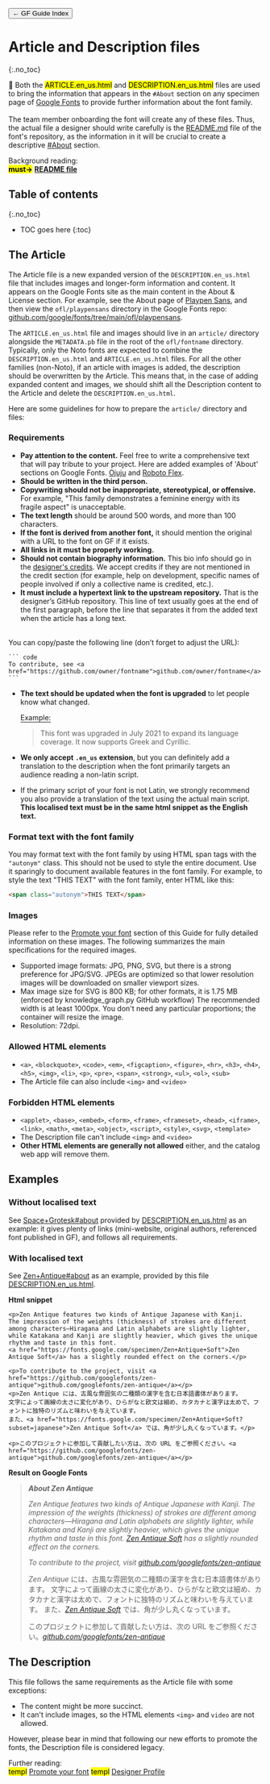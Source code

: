 <link href="style.css" rel="stylesheet">

<a href="./index"><button class="button button-i">&larr; GF Guide Index</button></a>

# Article and Description files
{:.no_toc}

<div class="callout">

🦉 Both the <mark class="grey">ARTICLE.en_us.html</mark> and <mark class="grey">DESCRIPTION.en_us.html</mark> files are used to bring the information that appears in the <code>#About</code> section on any specimen page of <a href="https://fonts.google.com">Google Fonts</a> to provide further information about the font family.
<br><br>
The team member onboarding the font will create any of these files. Thus, the actual file a designer should write carefully is the <a href="./readmefile">README.md</a> file of the font's repository, as the information in it will be crucial to create a descriptive <a href="https://fonts.google.com/specimen/Kalnia#about">#About</a> section.

</div>

<div class="context-reading">
    Background reading:<br>
    <mark class="green"><b>must&rarr;</b></mark> <a href="./readmefile" style="font-weight:bold">README file</a>
</div>

## Table of contents
{:.no_toc}
* TOC goes here
{:toc}

## The Article

The Article file is a new expanded version of the `DESCRIPTION.en_us.html` file that includes images and longer-form information and content. It appears on the Google Fonts site as the main content in the About & License section. For example, see the About page of [Playpen Sans](https://fonts.google.com/specimen/Playpen+Sans/about), and then view the `ofl/playpensans` directory in the Google Fonts repo: [github.com/google/fonts/tree/main/ofl/playpensans](https://github.com/google/fonts/tree/main/ofl/playpensans). 

The `ARTICLE.en_us.html` file and images should live in an `article/` directory alongside the `METADATA.pb` file in the root of the `ofl/fontname` directory. Typically, only the Noto fonts are expected to combine the `DESCRIPTION.en_us.html` and `ARTICLE.en_us.html` files. For all the other families (non-Noto), if an article with images is added, the description should be overwritten by the Article. This means that, in the case of adding expanded content and images, we should shift all the Description content to the Article and delete the `DESCRIPTION.en_us.html`.

Here are some guidelines for how to prepare the `article/` directory and files:

### Requirements

- **Pay attention to the content.** Feel free to write a comprehensive text that will pay tribute to your project. Here are added examples of 'About' sections on Google Fonts. <a href="https://fonts.google.com/specimen/Ojuju/about"> Ojuju</a> and <a href="https://fonts.google.com/specimen/Roboto+Flex/about"> Roboto Flex</a>.
- **Should be written in the third person.**
- **Copywriting should not be inappropriate, stereotypical, or offensive.** For example, "This family demonstrates a feminine energy with its fragile aspect" is unacceptable.
- **The text length** should be around 500 words, and more than 100 characters.
- **If the font is derived from another font,** it should mention the original with a URL to the font on GF if it exists.
- **All links in it must be properly working.**
- **Should not contain biography information.** This bio info should go in the [designer's credits](./profile). We accept credits if they are not mentioned in the credit section (for example, help on development, specific names of people involved if only a collective name is credited, etc.).
- **It must include a hypertext link to the upstream repository.** That is the designer’s GitHub repository. This line of text usually goes at the end of the first paragraph, before the line that separates it from the added text when the article has a long text. 
<br>
You can copy/paste the following line (don’t forget to adjust the URL):

    ``` code
    To contribute, see <a href="https://github.com/owner/fontname">github.com/owner/fontname</a>
    ```

-   **The text should be updated when the font is upgraded** to let people know what changed.

    <span style="border-bottom:0.05em solid">Example:</span>

    > This font was upgraded in July 2021 to expand its language coverage. It now supports Greek and Cyrillic.
-   **We only accept** **`.en_us`** **extension**, but you can definitely add a translation to the description when the font primarily targets an audience reading a non-latin script.
-   If the primary script of your font is not Latin, we strongly recommend you also provide a translation of the text using the actual main script. **This localised text must be in the same html snippet as the English text.**

### Format text with the font family

You may format text with the font family by using HTML span tags with the `"autonym"` class. This should not be used to style the entire document. Use it sparingly to document available features in the font family. For example, to style the text "THIS TEXT" with the font family, enter HTML like this:

```html
<span class="autonym">THIS TEXT</span>
```

### Images

Please refer to the [Promote your font](./promotion.md) section of this Guide for fully detailed information on these images. The following summarizes the main specifications for the required images.

- Supported image formats: JPG, PNG, SVG, but there is a strong preference for JPG/SVG. JPEGs are optimized so that lower resolution images will be downloaded on smaller viewport sizes.
- Max image size for SVG is 800 KB; for other formats, it is 1.75 MB (enforced by knowledge_graph.py GitHub workflow)
The recommended width is at least 1000px. You don't need any particular proportions; the container will resize the image.
- Resolution: 72dpi.

### Allowed HTML elements

-  `<a>`, `<blockquote>`, `<code>`, `<em>`, `<figcaption>`, `<figure>`, `<hr>`, `<h3>`, `<h4>`, `<h5>`, `<img>`, `<li>`, `<p>`, `<pre>`, `<span>`, `<strong>`, `<ul>`, `<ol>`, `<sub>`
- The Article file can also include `<img>` and `<video>`

 ### Forbidden HTML elements
 
- `<applet>`, `<base>`, `<embed>`, `<form>`, `<frame>`, `<frameset>`, `<head>`, `<iframe>`, `<link>`, `<math>`, `<meta>`, `<object>`, `<script>`, `<style>`, `<svg>`, `<template>`
- The Description file can't include `<img>` and `<video>`
- **Other HTML elements are generally not allowed** either, and the catalog web app will remove them.

## Examples

### Without localised text

See [Space+Grotesk#about](https://fonts.google.com/specimen/Space+Grotesk?query=Space+Grotesk#about) provided by [DESCRIPTION.en_us.html](https://github.com/floriankarsten/space-grotesk/blob/master/DESCRIPTION.en_us.html) as an example: it gives plenty of links (mini-website, original authors, referenced font published in GF), and follows all requirements.


### With localised text

See [Zen+Antique#about](https://fonts.google.com/specimen/Zen+Antique#about) as an example, provided by this file [DESCRIPTION.en_us.html](https://github.com/google/fonts/blob/main/ofl/zenantique/DESCRIPTION.en_us.html).

**Html snippet**

``` code
<p>Zen Antique features two kinds of Antique Japanese with Kanji.
The impression of the weights (thickness) of strokes are different among characters—Hiragana and Latin alphabets are slightly lighter, 
while Katakana and Kanji are slightly heavier, which gives the unique rhythm and taste in this font.
<a href="https://fonts.google.com/specimen/Zen+Antique+Soft">Zen Antique Soft</a> has a slightly rounded effect on the corners.</p>

<p>To contribute to the project, visit <a href="https://github.com/googlefonts/zen-antique">github.com/googlefonts/zen-antique</a></p>
<p>Zen Antique には、古風な雰囲気の二種類の漢字を含む日本語書体があります。
文字によって画線の太さに変化があり、ひらがなと欧文は細め、カタカナと漢字は太めで、フォントに独特のリズムと味わいを与えています。
また、<a href="https://fonts.google.com/specimen/Zen+Antique+Soft?subset=japanese">Zen Antique Soft</a> では、角が少し丸くなっています。</p>

<p>このプロジェクトに参加して貢献したい方は、次の URL をご参照ください。<a href="https://github.com/googlefonts/zen-antique">github.com/googlefonts/zen-antique</a></p>
```

**Result on Google Fonts**

> ***About Zen Antique***
>
> *Zen Antique features two kinds of Antique Japanese with Kanji. The impression of the weights (thickness) of strokes are different among characters—Hiragana and Latin alphabets are slightly lighter, while Katakana and Kanji are slightly heavier, which gives the unique rhythm and taste in this font. [Zen Antique Soft](https://fonts.google.com/specimen/Zen+Antique+Soft) has a slightly rounded effect on the corners.*
>
> *To contribute to the project, visit [github.com/googlefonts/zen-antique](https://github.com/googlefonts/zen-antique)*
>
> *Zen Antique* には、古風な雰囲気の二種類の漢字を含む日本語書体があります。 文字によって画線の太さに変化があり、ひらがなと欧文は細め、カタカナと漢字は太めで、フォントに独特のリズムと味わいを与えています。 また、*[Zen Antique Soft](https://fonts.google.com/specimen/Zen+Antique+Soft?subset=japanese)* では、角が少し丸くなっています。
>
> このプロジェクトに参加して貢献したい方は、次の URL をご参照ください。*[github.com/googlefonts/zen-antique](https://github.com/googlefonts/zen-antique)*

## The Description

This file follows the same requirements as the Article file with some exceptions:

- The content might be more succinct.
- It can't include images, so the HTML elements `<img>` and `video` are not allowed.

However, please bear in mind that following our new efforts to promote the fonts, the Description file is considered legacy.

<div class="next-reading">
    Further reading:<br>
    <mark class="grey">templ</mark> <a href="./promotion">Promote your font</a>
    <mark class="grey">templ</mark> <a href="./profile">Designer Profile</a>
</div>
